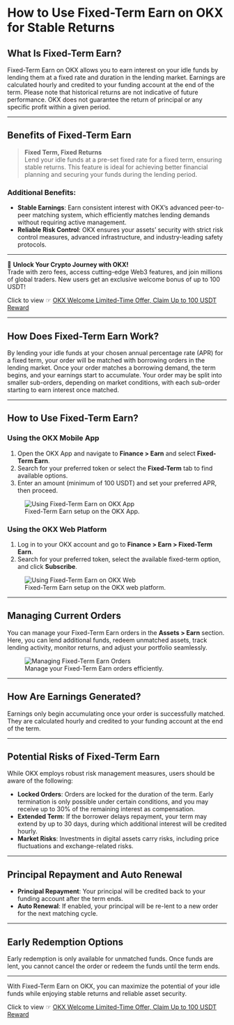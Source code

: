 # How to Use Fixed-Term Earn on OKX for Stable Returns

## What Is Fixed-Term Earn?

Fixed-Term Earn on OKX allows you to earn interest on your idle funds by lending them at a fixed rate and duration in the lending market. Earnings are calculated hourly and credited to your funding account at the end of the term. Please note that historical returns are not indicative of future performance. OKX does not guarantee the return of principal or any specific profit within a given period.

---

## Benefits of Fixed-Term Earn

> **Fixed Term, Fixed Returns**  
> Lend your idle funds at a pre-set fixed rate for a fixed term, ensuring stable returns. This feature is ideal for achieving better financial planning and securing your funds during the lending period.

### Additional Benefits:

- **Stable Earnings**: Earn consistent interest with OKX’s advanced peer-to-peer matching system, which efficiently matches lending demands without requiring active management.  
- **Reliable Risk Control**: OKX ensures your assets’ security with strict risk control measures, advanced infrastructure, and industry-leading safety protocols.

---

🚀 **Unlock Your Crypto Journey with OKX!**  
Trade with zero fees, access cutting-edge Web3 features, and join millions of global traders. New users get an exclusive welcome bonus of up to 100 USDT!  

Click to view ☞ [OKX Welcome Limited-Time Offer, Claim Up to 100 USDT Reward](https://bit.ly/OKXe)

---

## How Does Fixed-Term Earn Work?

By lending your idle funds at your chosen annual percentage rate (APR) for a fixed term, your order will be matched with borrowing orders in the lending market. Once your order matches a borrowing demand, the term begins, and your earnings start to accumulate. Your order may be split into smaller sub-orders, depending on market conditions, with each sub-order starting to earn interest once matched.

---

## How to Use Fixed-Term Earn?

### Using the OKX Mobile App

1. Open the OKX App and navigate to **Finance > Earn** and select **Fixed-Term Earn**.  
2. Search for your preferred token or select the **Fixed-Term** tab to find available options.  
3. Enter an amount (minimum of 100 USDT) and set your preferred APR, then proceed.

<figure>
<img src="https://www.okx.com/cdn/assets/plugins/announcements/contentful/tofttmniq0qv/3CVPnXuhhDt8EgqyOnp06/eb7321c93366270ae953b9cdfdc7afe3/__________001.png" alt="Using Fixed-Term Earn on OKX App">
<figcaption>Fixed-Term Earn setup on the OKX App.</figcaption>
</figure>

### Using the OKX Web Platform

1. Log in to your OKX account and go to **Finance > Earn > Fixed-Term Earn**.  
2. Search for your preferred token, select the available fixed-term option, and click **Subscribe**.  

<figure>
<img src="https://www.okx.com/cdn/assets/plugins/announcements/contentful/tofttmniq0qv/3cNZuSFqpy02wq8bj8opgk/41b766470383ff63492665191057d9da/___________web_1.png" alt="Using Fixed-Term Earn on OKX Web">
<figcaption>Fixed-Term Earn setup on the OKX web platform.</figcaption>
</figure>

---

## Managing Current Orders

You can manage your Fixed-Term Earn orders in the **Assets > Earn** section. Here, you can lend additional funds, redeem unmatched assets, track lending activity, monitor returns, and adjust your portfolio seamlessly.

<figure>
<img src="https://www.okx.com/cdn/assets/plugins/announcements/contentful/tofttmniq0qv/5M0koKCgcsRi2Z459mr4S6/53257293330ea6eaa5efd91e2d53ee48/__________003.png" alt="Managing Fixed-Term Earn Orders">
<figcaption>Manage your Fixed-Term Earn orders efficiently.</figcaption>
</figure>

---

## How Are Earnings Generated?

Earnings only begin accumulating once your order is successfully matched. They are calculated hourly and credited to your funding account at the end of the term.

---

## Potential Risks of Fixed-Term Earn

While OKX employs robust risk management measures, users should be aware of the following:

- **Locked Orders**: Orders are locked for the duration of the term. Early termination is only possible under certain conditions, and you may receive up to 30% of the remaining interest as compensation.
- **Extended Term**: If the borrower delays repayment, your term may extend by up to 30 days, during which additional interest will be credited hourly.
- **Market Risks**: Investments in digital assets carry risks, including price fluctuations and exchange-related risks.

---

## Principal Repayment and Auto Renewal

- **Principal Repayment**: Your principal will be credited back to your funding account after the term ends.  
- **Auto Renewal**: If enabled, your principal will be re-lent to a new order for the next matching cycle.

---

## Early Redemption Options

Early redemption is only available for unmatched funds. Once funds are lent, you cannot cancel the order or redeem the funds until the term ends.

---

With Fixed-Term Earn on OKX, you can maximize the potential of your idle funds while enjoying stable returns and reliable asset security.

Click to view ☞ [OKX Welcome Limited-Time Offer, Claim Up to 100 USDT Reward](https://bit.ly/OKXe)
